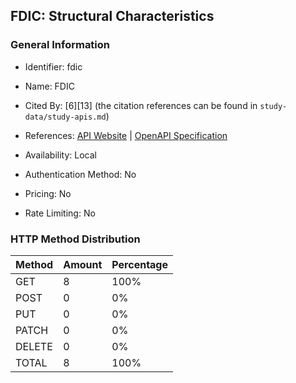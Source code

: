 ## FDIC: Structural Characteristics

### General Information

- Identifier: fdic

- Name: FDIC

- Cited By: [6][13] (the citation references can be found in `study-data/study-apis.md`)

- References: [API Website](https://github.com/ContinuityControl/fdic) | [OpenAPI Specification](https://www.postman.com/api-evangelist/federal-deposit-insurance-corporation-fdic/collection/ddi8s3a/fdic-bank-data-api-beta)

- Availability: Local

- Authentication Method: No

- Pricing: No

- Rate Limiting: No

### HTTP Method Distribution

| Method | Amount | Percentage |
|--------|--------|------------|
| GET | 8 | 100% |
| POST | 0 | 0% |
| PUT | 0 | 0% |
| PATCH | 0 | 0% |
| DELETE | 0 | 0% |
| TOTAL | 8 | 100% |
